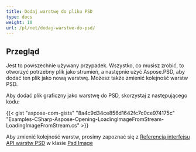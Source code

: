 ```yaml
---
title: Dodaj warstwę do pliku PSD
type: docs
weight: 10
url: /pl/net/dodaj-warstwe-do-psd/
---
```


## **Przegląd**
Jest to powszechnie używany przypadek. Wszystko, co musisz zrobić, to otworzyć potrzebny plik jako strumień, a następnie użyć Aspose.PSD, aby dodać ten plik jako nową warstwę. Możesz także zmienić kolejność warstw PSD.

Aby dodać plik graficzny jako warstwę do PSD, skorzystaj z następującego kodu:

{{< gist "aspose-com-gists" "8a4c9d34ce856d1642fc7c0ce974175c" "Examples-CSharp-Aspose-Opening-LoadingImageFromStream-LoadingImageFromStream.cs" >}}

Aby zmienić kolejność warstw, prosimy zapoznać się z [Referencją interfejsu API warstw PSD](https://reference.aspose.com/psd/net/aspose.psd.fileformats.psd/psdimage/properties/layers) w klasie [Psd Image](https://reference.aspose.com/psd/net/aspose.psd.fileformats.psd/psdimage)
